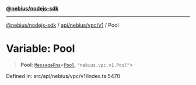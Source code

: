 [**@nebius/nodejs-sdk**](../../../../../README.md)

---

[@nebius/nodejs-sdk](../../../../../README.md) / [api/nebius/vpc/v1](../README.md) / Pool

# Variable: Pool

> **Pool**: [`MessageFns`](../../../../../runtime/protos/core/interfaces/MessageFns.md)\<[`Pool`](../interfaces/Pool.md), `"nebius.vpc.v1.Pool"`\>

Defined in: src/api/nebius/vpc/v1/index.ts:5470
